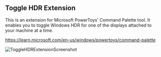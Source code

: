 ## Toggle HDR Extension

This is an extension for Microsoft PowerToys' Command Palette tool. It enables you to toggle Windows HDR for one of the displays attached to your machine at a time.

https://learn.microsoft.com/en-us/windows/powertoys/command-palette

![ToggleHDRExtensionScreenshot](https://github.com/user-attachments/assets/b65c0187-3d6b-4069-b803-0a6405faa3e8)
